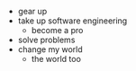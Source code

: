 * gear up
* take up software engineering
  * become a pro
* solve problems
* change my world
  * the world too
